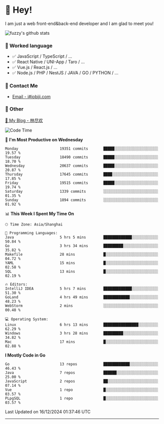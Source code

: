 # 👋 Hey!

I am just a web front-end&back-end developer and I am glad to meet you!

![fuzzy's github stats](https://github-readme-stats.vercel.app/api?username=JaydenForYou&&show_icons=true&&title_color=1abc9c&&icon_color=1abc9c)


### 📝 Worked language

- ✅ JavaScript / TypeScript / ...
- ✅ React Native / UNI-App / Taro / ...
- ✅ Vue.js / React.js / ...
- ✅ Node.js / PHP / NestJS / JAVA / GO / PYTHON / ...

### 📮 Contact Me

- [Email - i#iobiji.com](mailto:i@iobiji.com)


### 🤪 Other

[📌 My Blog - 林尽欢](https://iobiji.com)

<!--START_SECTION:waka-->
![Code Time](http://img.shields.io/badge/Code%20Time-1%2C317%20hrs%203%20mins-blue)

📅 **I'm Most Productive on Wednesday** 

```text
Monday                   19351 commits       █████░░░░░░░░░░░░░░░░░░░░   19.57 % 
Tuesday                  18490 commits       █████░░░░░░░░░░░░░░░░░░░░   18.70 % 
Wednesday                20637 commits       █████░░░░░░░░░░░░░░░░░░░░   20.87 % 
Thursday                 17645 commits       ████░░░░░░░░░░░░░░░░░░░░░   17.85 % 
Friday                   19515 commits       █████░░░░░░░░░░░░░░░░░░░░   19.74 % 
Saturday                 1339 commits        ░░░░░░░░░░░░░░░░░░░░░░░░░   01.35 % 
Sunday                   1894 commits        ░░░░░░░░░░░░░░░░░░░░░░░░░   01.92 % 
```


📊 **This Week I Spent My Time On** 

```text
🕑︎ Time Zone: Asia/Shanghai

💬 Programming Languages: 
Java                     5 hrs 5 mins        █████████████░░░░░░░░░░░░   50.84 % 
Go                       3 hrs 34 mins       █████████░░░░░░░░░░░░░░░░   35.82 % 
Makefile                 28 mins             █░░░░░░░░░░░░░░░░░░░░░░░░   04.72 % 
YAML                     15 mins             █░░░░░░░░░░░░░░░░░░░░░░░░   02.58 % 
SQL                      13 mins             █░░░░░░░░░░░░░░░░░░░░░░░░   02.19 % 

🔥 Editors: 
IntelliJ IDEA            5 hrs 7 mins        █████████████░░░░░░░░░░░░   51.30 % 
GoLand                   4 hrs 49 mins       ████████████░░░░░░░░░░░░░   48.23 % 
WebStorm                 2 mins              ░░░░░░░░░░░░░░░░░░░░░░░░░   00.48 % 

💻 Operating System: 
Linux                    6 hrs 13 mins       ████████████████░░░░░░░░░   62.29 % 
Windows                  3 hrs 28 mins       █████████░░░░░░░░░░░░░░░░   34.82 % 
Mac                      17 mins             █░░░░░░░░░░░░░░░░░░░░░░░░   02.88 % 
```

**I Mostly Code in Go** 

```text
Go                       13 repos            ████████████░░░░░░░░░░░░░   46.43 % 
Java                     7 repos             ██████░░░░░░░░░░░░░░░░░░░   25.00 % 
JavaScript               2 repos             ██░░░░░░░░░░░░░░░░░░░░░░░   07.14 % 
Vue                      1 repo              █░░░░░░░░░░░░░░░░░░░░░░░░   03.57 % 
PLpgSQL                  1 repo              █░░░░░░░░░░░░░░░░░░░░░░░░   03.57 % 
```




 Last Updated on 16/12/2024 01:37:46 UTC
<!--END_SECTION:waka-->
---
